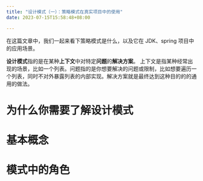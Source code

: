 ```yaml
---
title: "设计模式（一）：策略模式在真实项目中的使用"
date: 2023-07-15T15:58:48+08:00

---
```




在这篇文章中，我们一起来看下策略模式是什么，以及它在 JDK、spring 项目中的应用场景。

**设计模式**指的是在某种**上下文**中对特定**问题**的**解决方案**。 
上下文是指某种经常出现的场景，比如一个列表。问题指的是你想要解决的问题或限制，比如想要遍历一个列表，同时不对外暴露列表的内部实现。解决方案就是最终达到这种目的的的通用的做法。

# 为什么你需要了解设计模式



# 基本概念



# 模式中的角色





